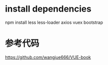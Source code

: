 # install dependencies
npm install less less-loader axios vuex bootstrap

# 参考代码
https://github.com/wangjue666/VUE-book